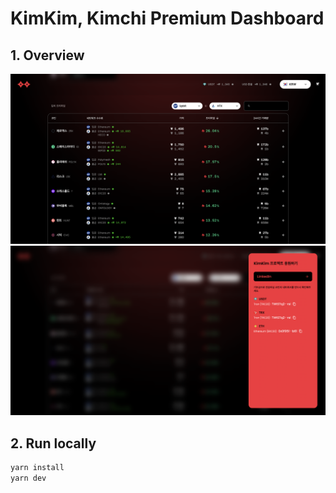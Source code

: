 # KimKim, Kimchi Premium Dashboard

## 1. Overview

![Overview](./kimkim_overview1.png "Overview 1")
![Overview](./kimkim_overview2.png "Overview 2")


## 2. Run locally

```zsh
yarn install
yarn dev
```